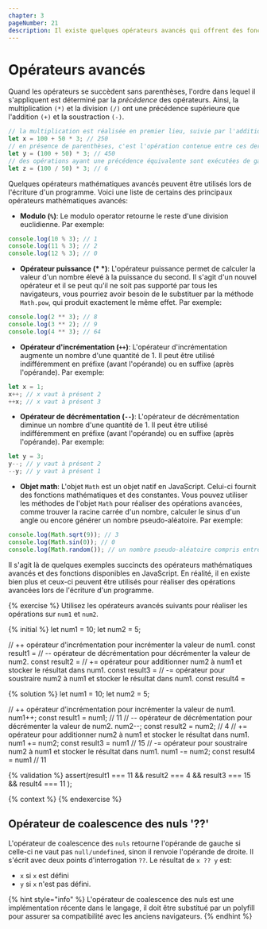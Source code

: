 ```yaml
---
chapter: 3
pageNumber: 21
description: Il existe quelques opérateurs avancés qui offrent des fonctionnalités puissantes et qui nous permettent de réaliser différentes opérations au-delà des opérations arithmétiques et logiques de base. Ces opérateurs avancés peuvent être très utiles pour manipuler des données, réaliser des opérations au niveau des bits, travailler avec les objets et beaucoup plus encore.
---
```


# Opérateurs avancés

Quand les opérateurs se succèdent sans parenthèses, l'ordre dans lequel il s'appliquent est déterminé par la _précédence_ des opérateurs. Ainsi, la multiplication `(*)` et la division `(/)` ont une précédence supérieure que l'addition `(+)` et la soustraction `(-)`.

```javascript
// la multiplication est réalisée en premier lieu, suivie par l'addition
let x = 100 + 50 * 3; // 250
// en présence de parenthèses, c'est l'opération contenue entre ces dernières qui est exécutée en premier lieu
let y = (100 + 50) * 3; // 450
// des opérations ayant une précédence équivalente sont exécutées de gauche à droite
let z = (100 / 50) * 3; // 6
```

Quelques opérateurs mathématiques avancés peuvent être utilisés lors de l'écriture d'un programme. Voici une liste de certains des principaux opérateurs mathématiques avancés:

- **Modulo (`%`)**: Le modulo operator retourne le reste d'une division euclidienne. Par exemple:

```javascript
console.log(10 % 3); // 1
console.log(11 % 3); // 2
console.log(12 % 3); // 0
```

- **Opérateur puissance (\* \*)**: L'opérateur puissance permet de calculer la valeur d'un nombre élevé à la puissance du second. Il s'agit d'un nouvel opérateur et il se peut qu'il ne soit pas supporté par tous les navigateurs, vous pourriez avoir besoin de le substituer par la méthode `Math.pow`, qui produit exactement le même effet. Par exemple:

```javascript
console.log(2 ** 3); // 8
console.log(3 ** 2); // 9
console.log(4 ** 3); // 64
```

- **Opérateur d'incrémentation (`++`)**: L'opérateur d'incrémentation augmente un nombre d'une quantité de 1. Il peut être utilisé indifféremment en préfixe (avant l'opérande) ou en suffixe (après l'opérande). Par exemple:

```javascript
let x = 1;
x++; // x vaut à présent 2
++x; // x vaut à présent 3
```

- **Opérateur de décrémentation (`--`)**: L'opérateur de décrémentation diminue un nombre d'une quantité de 1. Il peut être utilisé indifféremment en préfixe (avant l'opérande) ou en suffixe (après l'opérande). Par exemple:

```javascript
let y = 3;
y--; // y vaut à présent 2
--y; // y vaut à présent 1
```

- **Objet math**: L'objet `Math` est un objet natif en JavaScript. Celui-ci fournit des fonctions mathématiques et des constantes. Vous pouvez utiliser les méthodes de l'objet `Math` pour réaliser des opérations avancées, comme trouver la racine carrée d'un nombre, calculer le sinus d'un angle ou encore générer un nombre pseudo-aléatoire. Par exemple:

```javascript
console.log(Math.sqrt(9)); // 3
console.log(Math.sin(0)); // 0
console.log(Math.random()); // un nombre pseudo-aléatoire compris entre 0 et 1
```

Il s'agit là de quelques exemples succincts des opérateurs mathématiques avancés et des fonctions disponibles en JavaScript. En réalité, il en existe bien plus et ceux-ci peuvent être utilisés pour réaliser des opérations avancées lors de l'écriture d'un programme.

{% exercise %}
Utilisez les opérateurs avancés suivants pour réaliser les opérations sur `num1` et `num2`.

{% initial %}
let num1 = 10;
let num2 = 5;

// ++ opérateur d'incrémentation pour incrémenter la valeur de num1.
const result1 =
// -- opérateur de décrémentation pour décrémenter la valeur de num2.
const result2 =
// += opérateur pour additionner num2 à num1 et stocker le résultat dans num1.
const result3 =
// -= opérateur pour soustraire num2 à num1 et stocker le résultat dans num1.
const result4 =

{% solution %}
let num1 = 10;
let num2 = 5;

// ++ opérateur d'incrémentation pour incrémenter la valeur de num1.
num1++;
const result1 = num1; // 11
// -- opérateur de décrémentation pour décrémenter la valeur de num2.
num2--;
const result2 = num2; // 4
// += opérateur pour additionner num2 à num1 et stocker le résultat dans num1.
num1 += num2;
const result3 = num1 // 15
// -= opérateur pour soustraire num2 à num1 et stocker le résultat dans num1.
num1 -= num2;
const result4 = num1 // 11

{% validation %}
assert(result1 === 11 && result2 === 4 && result3 === 15 && result4 === 11 );

{% context %}
{% endexercise %}

## Opérateur de coalescence des nuls '??'

L'opérateur de coalescence des `nuls` retourne l'opérande de gauche si celle-ci ne vaut pas `null/undefined`, sinon il renvoie l'opérande de droite. Il s'écrit avec deux points d'interrogation `??`. Le résultat de `x ?? y` est:

- `x` si `x` est défini
- `y` si `x` n'est pas défini.

{% hint style="info" %}
L'opérateur de coalescence des nuls est une implémentation récente dans le langage, il doit être substitué par un polyfill pour assurer sa compatibilité avec les anciens navigateurs.
{% endhint %}
